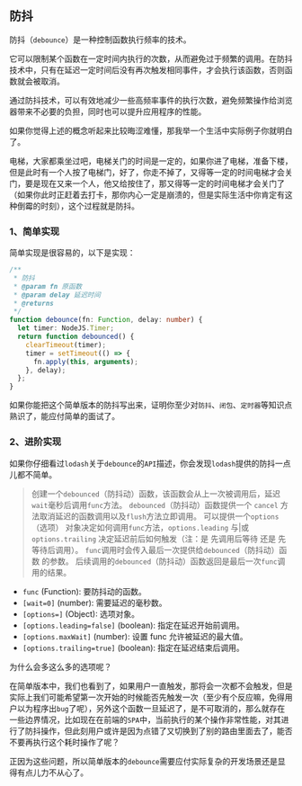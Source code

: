## 防抖

防抖（`debounce`）是一种控制函数执行频率的技术。

它可以限制某个函数在一定时间内执行的次数，从而避免过于频繁的调用。在防抖技术中，只有在延迟一定时间后没有再次触发相同事件，才会执行该函数，否则函数就会被取消。

通过防抖技术，可以有效地减少一些高频率事件的执行次数，避免频繁操作给浏览器带来不必要的负担，同时也可以提升应用程序的性能。

如果你觉得上述的概念听起来比较晦涩难懂，那我举一个生活中实际例子你就明白了。

电梯，大家都乘坐过吧，电梯关门的时间是一定的，如果你进了电梯，准备下楼，但是此时有一个人按了电梯门，好了，你走不掉了，又得等一定的时间电梯才会关门，要是现在又来一个人，他又给按住了，那又得等一定的时间电梯才会关门了（如果你此时正赶着去打卡，那你内心一定是崩溃的，但是实际生活中你肯定有这种倒霉的时刻），这个过程就是防抖。

### 1、简单实现

简单实现是很容易的，以下是实现：

```ts
/**
 * 防抖
 * @param fn 原函数
 * @param delay 延迟时间
 * @returns
 */
function debounce(fn: Function, delay: number) {
  let timer: NodeJS.Timer;
  return function debounced() {
    clearTimeout(timer);
    timer = setTimeout(() => {
      fn.apply(this, arguments);
    }, delay);
  };
}
```

如果你能把这个简单版本的防抖写出来，证明你至少对`防抖`、`闭包`、`定时器`等知识点熟识了，能应付简单的面试了。

### 2、进阶实现

如果你仔细看过`lodash`关于`debounce`的`API`描述，你会发现`lodash`提供的防抖一点儿都不简单。

> 创建一个`debounced`（防抖动）函数，该函数会从上一次被调用后，延迟`wait`毫秒后调用`func`方法。 `debounced`（防抖动）函数提供一个 `cancel` 方法取消延迟的函数调用以及`flush`方法立即调用。 可以提供一个`options`（选项） 对象决定如何调用`func`方法，`options.leading` 与|或 `options.trailing` 决定延迟前后如何触发（注：是 先调用后等待 还是 先等待后调用）。 `func`调用时会传入最后一次提供给`debounced`（防抖动）函数 的参数。 后续调用的`debounced`（防抖动）函数返回是最后一次`func`调用的结果。

- `func` (Function): 要防抖动的函数。
- `[wait=0]` (number): 需要延迟的毫秒数。
- `[options=]` (Object): 选项对象。
- `[options.leading=false]` (boolean): 指定在延迟开始前调用。
- `[options.maxWait]` (number): 设置 func 允许被延迟的最大值。
- `[options.trailing=true]` (boolean): 指定在延迟结束后调用。

为什么会多这么多的选项呢？

在简单版本中，我们也看到了，如果用户一直触发，那将会一次都不会触发，但是实际上我们可能希望第一次开始的时候能否先触发一次（至少有个反应嘛，免得用户以为程序出`bug`了呢），另外这个函数一旦延迟了，是不可取消的，那么就存在一些边界情况，比如现在在前端的`SPA`中，当前执行的某个操作非常性能，对其进行了防抖操作，但此刻用户或许是因为点错了又切换到了别的路由里面去了，能否不要再执行这个耗时操作了呢？

正因为这些问题，所以简单版本的`debounce`需要应付实际复杂的开发场景还是显得有点儿力不从心了。

